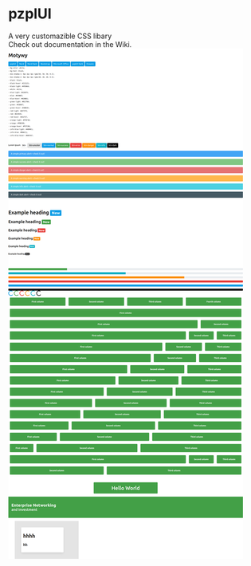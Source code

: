 # pzplUI
A very customazible CSS libary<br>
Check out documentation in the Wiki.
![Screenshot](https://raw.githubusercontent.com/ProgramistaZpolski/pzplUI/master/Screenshot_2020-11-27%20pzplUI.png)
